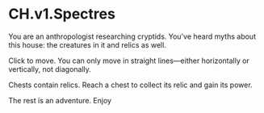 # CH.v1.Spectres

You are an anthropologist researching cryptids. You've heard myths about this house: the creatures in it and relics as well.

Click to move. You can only move in straight lines—either horizontally or vertically, not diagonally.

Chests contain relics. Reach a chest to collect its relic and gain its power.

The rest is an adventure. Enjoy
